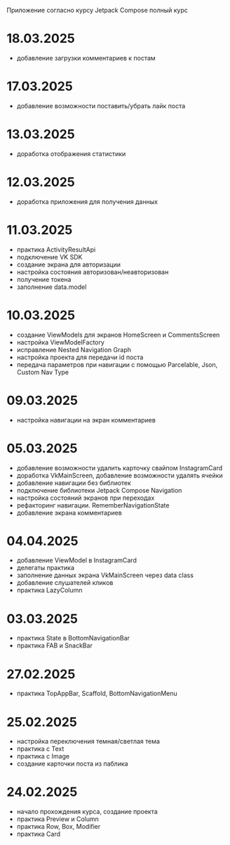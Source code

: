 Приложение согласно курсу Jetpack Compose полный курс

# 18.03.2025
- добавление загрузки комментариев к постам

# 17.03.2025
- добавление возможности поставить/убрать лайк поста

# 13.03.2025
- доработка отображения статистики

# 12.03.2025
- доработка приложения для получения данных

# 11.03.2025
- практика ActivityResultApi
- подключение VK SDK
- создание экрана для авторизации
- настройка состояния авторизован/неавторизован
- получение токена
- заполнение data.model

# 10.03.2025
- создание ViewModels для экранов HomeScreen и CommentsScreen
- настройка ViewModelFactory
- исправление Nested Navigation Graph
- настройка проекта для передачи id поста
- передача параметров при навигации с помощью Parcelable, Json, Custom Nav Type

# 09.03.2025
- настройка навигации на экран комментариев

# 05.03.2025
- добавление возможности удалить карточку свайпом InstagramCard
- доработка VkMainScreen, добавление возможности удалять ячейки
- добавление навигации без библиотек
- подключение библиотеки Jetpack Compose Navigation
- настройка состояний экранов при переходах
- рефакторинг навигации. RememberNavigationState
- добавление экрана комментариев

# 04.04.2025
- добавление ViewModel в InstagramCard
- делегаты практика
- заполнение данных экрана VkMainScreen через data class
- добавление слушателей кликов
- практика LazyColumn

# 03.03.2025
- практика State в BottomNavigationBar
- практика FAB и SnackBar

# 27.02.2025
- практика TopAppBar, Scaffold, BottomNavigationMenu

# 25.02.2025
- настройка переключения темная/светлая тема
- практика с Text
- практика с Image
- создание карточки поста из паблика

# 24.02.2025
- начало прохождения курса, создание проекта
- практика Preview и Column
- практика Row, Box, Modifier
- практика Card